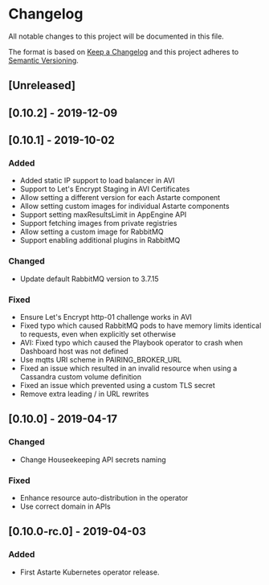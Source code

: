 # Changelog
All notable changes to this project will be documented in this file.

The format is based on [Keep a Changelog](http://keepachangelog.com/en/1.0.0/)
and this project adheres to [Semantic Versioning](http://semver.org/spec/v2.0.0.html).

## [Unreleased]

## [0.10.2] - 2019-12-09

## [0.10.1] - 2019-10-02
### Added
- Added static IP support to load balancer in AVI
- Support to Let's Encrypt Staging in AVI Certificates
- Allow setting a different version for each Astarte component
- Allow setting custom images for individual Astarte components
- Support setting maxResultsLimit in AppEngine API
- Support fetching images from private registries
- Allow setting a custom image for RabbitMQ
- Support enabling additional plugins in RabbitMQ

### Changed
- Update default RabbitMQ version to 3.7.15

### Fixed
- Ensure Let's Encrypt http-01 challenge works in AVI
- Fixed typo which caused RabbitMQ pods to have memory limits identical to requests, even when explicitly set otherwise
- AVI: Fixed typo which caused the Playbook operator to crash when Dashboard host was not defined
- Use mqtts URI scheme in PAIRING_BROKER_URL
- Fixed an issue which resulted in an invalid resource when using a Cassandra custom volume definition
- Fixed an issue which prevented using a custom TLS secret
- Remove extra leading / in URL rewrites

## [0.10.0] - 2019-04-17
### Changed
- Change Houseekeeping API secrets naming

### Fixed
- Enhance resource auto-distribution in the operator
- Use correct domain in APIs

## [0.10.0-rc.0] - 2019-04-03
### Added
- First Astarte Kubernetes operator release.
